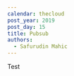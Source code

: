 ```yaml
---
calendar: thecloud
post_year: 2019
post_day: 15
title: Pubsub
authors:
  - Safurudin Mahic
---
```

Test
